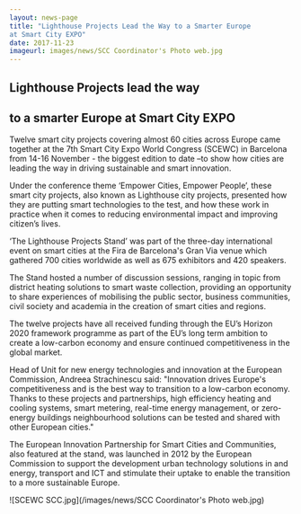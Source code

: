 ```yaml
---
layout: news-page
title: "Lighthouse Projects Lead the Way to a Smarter Europe 
at Smart City EXPO"
date: 2017-11-23
imageurl: images/news/SCC Coordinator's Photo web.jpg
---
```


<div class="multiline">
<h2><span class="ornament-news">Lighthouse Projects lead the way</span></h2>
<h2><span class="ornament-news">to a smarter Europe at Smart City EXPO</span></h2>
</div>

Twelve smart city projects covering almost 60 cities across Europe came together at the 7th Smart City Expo World Congress (SCEWC) in Barcelona from 14-16 November - the biggest edition to date –to show how cities are leading the way in driving sustainable and smart innovation.  

Under the conference theme ‘Empower Cities, Empower People’, these smart city projects, also known as Lighthouse city projects, presented how they are putting smart technologies to the test, and how these work in practice when it comes to reducing environmental impact and improving citizen’s lives.

‘The Lighthouse Projects Stand’ was part of the three-day international event on smart cities at the Fira de Barcelona's Gran Via venue which gathered 700 cities worldwide as well as 675 exhibitors and 420 speakers.

The Stand hosted a number of discussion sessions, ranging in topic from district heating solutions to smart waste collection, providing an opportunity to share experiences of mobilising the public sector, business communities, civil society and academia in the creation of smart cities and regions.

The twelve projects have all received funding through the EU’s Horizon 2020 framework programme as part of the EU’s long term ambition to create a low-carbon economy and ensure continued competitiveness in the global market. 

Head of Unit for new energy technologies and innovation at the European Commission, Andreea Strachinescu said: "Innovation drives Europe's competitiveness and is the best way to transition to a low-carbon economy. Thanks to these projects and partnerships, high efficiency heating and cooling systems, smart metering, real-time energy management, or zero-energy buildings neighbourhood solutions can be tested and shared with other European cities."

The European Innovation Partnership for Smart Cities and Communities, also featured at the stand, was launched in 2012 by the European Commission to support the development urban technology solutions in and energy, transport and ICT and stimulate their uptake to enable the transition to a more sustainable Europe. 

![SCEWC SCC.jpg](/images/news/SCC Coordinator's Photo web.jpg)
